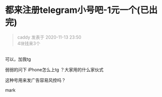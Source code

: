 # 都来注册telegram小号吧-1元一个(已出完)


<div class="quote"><blockquote><font color="#999999">caddy 发表于 2020-11-13 23:50</font><br />
<font color="#999999">4块钱来3个</font></blockquote></div><br />
可以，加我tg

弱弱的问下 iPhone怎么上tg ？大家用的什么家伙式

这种号用来发广告容易风控吗？<img id="aimg_DaX6y" onclick="zoom(this, this.src, 0, 0, 0)" class="zoom" src="https://cdn.jsdelivr.net/gh/hishis/forum-master/public/images/patch.gif" onmouseover="img_onmouseoverfunc(this)" onload="thumbImg(this)" border="0" alt="" />

mark
